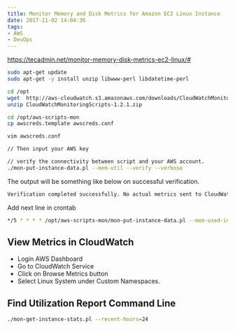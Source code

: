 ```yaml
---
title: Monitor Memory and Disk Metrics for Amazon EC2 Linux Instance
date: 2017-11-02 14:04:36
tags:
- AWS
- DevOps
---
```


https://tecadmin.net/monitor-memory-disk-metrics-ec2-linux/#

<!-- More -->

```sh
sudo apt-get update
sudo apt-get -y install unzip libwww-perl libdatetime-perl

cd /opt
wget  http://aws-cloudwatch.s3.amazonaws.com/downloads/CloudWatchMonitoringScripts-1.2.1.zip
unzip CloudWatchMonitoringScripts-1.2.1.zip

cd /opt/aws-scripts-mon
cp awscreds.template awscreds.conf

vim awscreds.conf

// Then input your AWS key

// verify the connectivity between script and your AWS account.
./mon-put-instance-data.pl --mem-util --verify --verbose
```

The output will be something like below on successful verification.

```sh
Verification completed successfully. No actual metrics sent to CloudWatch.
```

Add next line in crontab

```sh
*/5 * * * * /opt/aws-scripts-mon/mon-put-instance-data.pl --mem-used-incl-cache-buff --mem-util --disk-space-util --disk-path=/ --from-cron
```

## View Metrics in CloudWatch

- Login AWS Dashboard
- Go to CloudWatch Service
- Click on Browse Metrics button
- Select Linux System under Custom Namespaces.

## Find Utilization Report Command Line

```sh
./mon-get-instance-stats.pl --recent-hours=24
```


